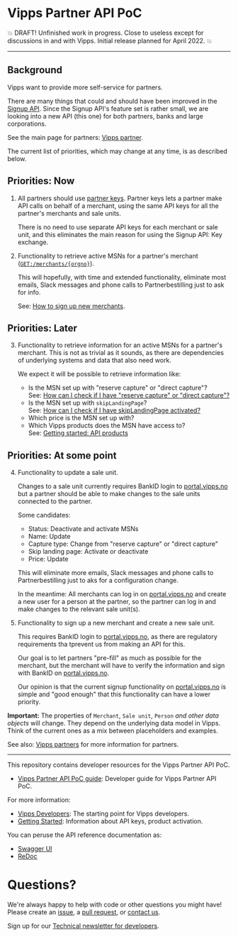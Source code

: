 # Vipps Partner API PoC

💥 
DRAFT!
Unfinished work in progress.
Close to useless except for discussions in and with Vipps.
Initial release planned for April 2022.
💥

----------

## Background

Vipps want to provide more self-service for partners.

There are many things that could and should have been improved in the
[Signup API](https://github.com/vippsas/vipps-signup-api).
Since the Signup API's feature set is rather small, we are looking into a new API (this one)
for both partners, banks and large corporations.

See the main page for partners:
[Vipps partner](https://github.com/vippsas/vipps-partner).

The current list of priorities, which may change at any time, is as described below.

## Priorities: Now

1. All partners should use
   [partner keys](https://github.com/vippsas/vipps-partner#partner-keys).
   Partner keys lets a partner make API calls on behalf of a merchant,
   using the same API keys for all the partner's merchants and sale units.

   There is no need to use separate API keys for each merchant or sale unit,
   and this eliminates the main reason for using the Signup API: Key exchange.

2. Functionality to retrieve active MSNs for a partner's merchant
   ([`GET:/merchants/{orgno}`](https://vippsas.github.io/vipps-partner-api/#/Merchants/getMerchantDetails)).

   This will hopefully, with time and extended functionality, eliminate most emails,
   Slack messages and phone calls to Partnerbestilling just to ask for info.

   See:
   [How to sign up new merchants](https://github.com/vippsas/vipps-partner#how-to-sign-up-new-merchants).


## Priorities: Later

3. Functionality to retrieve information for an active MSNs for a partner's
   merchant. This is not as trivial as it sounds, as there are dependencies
   of underlying systems and data that also need work.

   We expect it will be possible to retrieve information like:
   * Is the MSN set up with "reserve capture" or "direct capture"?  
     See:
     [How can I check if I have "reserve capture" or "direct capture"?](https://github.com/vippsas/vipps-ecom-api/blob/master/vipps-ecom-api-faq.md#how-can-i-check-if-i-have-reserve-capture-or-direct-capture)
   * Is the MSN set up with `skipLandingPage`?  
     See:
     [How can I check if I have skipLandingPage activated?](https://github.com/vippsas/vipps-ecom-api/blob/master/vipps-ecom-api-faq.md#how-can-i-check-if-i-have-skiplandingpage-activated)
   * Which price is the MSN set up with?
   * Which Vipps products does the MSN have access to?  
     See:
     [Getting started: API products](https://github.com/vippsas/vipps-developers/blob/master/vipps-getting-started.md#api-products)

## Priorities: At some point

4. Functionality to update a sale unit.

   Changes to a sale unit currently requires BankID login to
   [portal.vipps.no](https://portal.vipps.no)
   but a partner should be able to make changes to the sale units connected to
   the partner.

   Some candidates:
   * Status: Deactivate and activate MSNs
   * Name: Update
   * Capture type: Change from "reserve capture" or "direct capture"
   * Skip landing page: Activate or deactivate
   * Price: Update

   This will eliminate more emails, Slack messages and phone calls to
   Partnerbestilling just to aks for a configuration change.

   In the meantime: All merchants can log in on
   [portal.vipps.no](https://portal.vipps.no)
   and create a new user for a person at the partner, so the partner can
   log in and make changes to the relevant sale unit(s).

5. Functionality to sign up a new merchant and create a new sale unit.

   This requires BankID login to
   [portal.vipps.no](https://portal.vipps.no),
   as there are regulatory requirements tha tprevent us from making an API for this.

   Our goal is to let partners "pre-fill" as much as possible for the merchant,
   but the merchant will have to verify the information and sign with BankID on
   [portal.vipps.no](https://portal.vipps.no).

   Our opinion is that the current signup functionality on
   [portal.vipps.no](https://portal.vipps.no)
   is simple and "good enough" that this functionality can have a lower priority.

**Important:** The properties of `Merchant`, `Sale unit`, `Person` _and other data objects_
will change. They depend on the underlying data model in Vipps.
Think of the current ones as a mix between placeholders and examples.

See also:
[Vipps partners](https://github.com/vippsas/vipps-partner)
for more information for partners.

----------

This repository contains developer resources for the Vipps Partner API PoC.

* [Vipps Partner API PoC guide](vipps-partner-api-poc.md): Developer guide for Vipps Partner API PoC.

For more information:
* [Vipps Developers](https://github.com/vippsas/vipps-developers): The starting point for Vipps developers.
* [Getting Started](https://github.com/vippsas/vipps-developers/blob/master/vipps-getting-started.md): Information about API keys, product activation.

You can peruse the API reference documentation as:
* [Swagger UI](https://vippsas.github.io/vipps-partner-api/)
* [ReDoc](https://vippsas.github.io/vipps-partner-api/redoc.html)

# Questions?

We're always happy to help with code or other questions you might have!
Please create an [issue](https://github.com/vippsas/vipps-ecom-api/issues),
a [pull request](https://github.com/vippsas/vipps-ecom-api/pulls),
or [contact us](https://github.com/vippsas/vipps-developers/blob/master/contact.md).

Sign up for our [Technical newsletter for developers](https://github.com/vippsas/vipps-developers/tree/master/newsletters).
